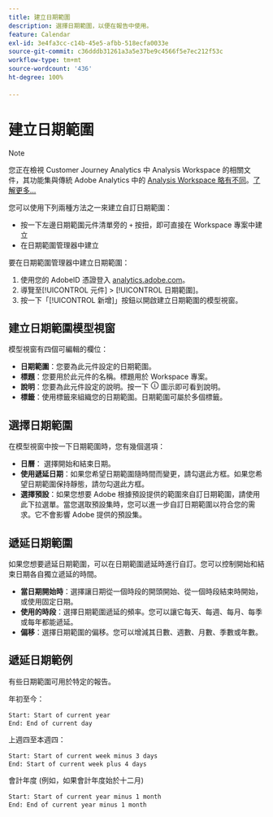 ```yaml
---
title: 建立日期範圍
description: 選擇日期範圍，以便在報告中使用。
feature: Calendar
exl-id: 3e4fa3cc-c14b-45e5-afbb-518ecfa0033e
source-git-commit: c36dddb31261a3a5e37be9c4566f5e7ec212f53c
workflow-type: tm+mt
source-wordcount: '436'
ht-degree: 100%

---
```


# 建立日期範圍

>[!NOTE]
>
>您正在檢視 Customer Journey Analytics 中 Analysis Workspace 的相關文件，其功能集與傳統 Adobe Analytics 中的 [Analysis Workspace 略有不同](https://experienceleague.adobe.com/docs/analytics/analyze/analysis-workspace/home.html?lang=zh-Hant)。[了解更多...](/help/getting-started/cja-aa.md)

您可以使用下列兩種方法之一來建立自訂日期範圍：

* 按一下左邊日期範圍元件清單旁的 `+` 按扭，即可直接在 Workspace 專案中建立
* 在日期範圍管理器中建立

要在日期範圍管理器中建立日期範圍：

1. 使用您的 AdobeID 憑證登入 [analytics.adobe.com](https://analytics.adobe.com)。
1. 導覽至[!UICONTROL 元件] > [!UICONTROL 日期範圍]。
1. 按一下「[!UICONTROL 新增]」按鈕以開啟建立日期範圍的模型視窗。

## 建立日期範圍模型視窗

模型視窗有四個可編輯的欄位：

* **日期範圍**：您要為此元件設定的日期範圍。
* **標題**：您要用於此元件的名稱。標題用於 Workspace 專案。
* **說明**：您要為此元件設定的說明。按一下 ![i](../assets/i.png) 圖示即可看到說明。
* **標籤**：使用標籤來組織您的日期範圍。日期範圍可屬於多個標籤。

## 選擇日期範圍

在模型視窗中按一下日期範圍時，您有幾個選項：

* **日曆**： 選擇開始和結束日期。
* **使用遞延日期**：如果您希望日期範圍隨時間而變更，請勾選此方框。如果您希望日期範圍保持靜態，請勿勾選此方框。
* **選擇預設**：如果您想要 Adobe 根據預設提供的範圍來自訂日期範圍，請使用此下拉選單。當您選取預設集時，您可以進一步自訂日期範圍以符合您的需求。它不會影響 Adobe 提供的預設集。

## 遞延日期範圍

如果您想要遞延日期範圍，可以在日期範圍遞延時進行自訂。您可以控制開始和結束日期各自獨立遞延的時間。

* **當日期開始時**：選擇讓日期從一個時段的開頭開始、從一個時段結束時開始，或使用固定日期。
* **使用的時段**：選擇日期範圍遞延的頻率。您可以讓它每天、每週、每月、每季或每年都能遞延。
* **偏移**：選擇日期範圍的偏移。您可以增減其日數、週數、月數、季數或年數。

## 遞延日期範例

有些日期範圍可用於特定的報告。

年初至今：

```text
Start: Start of current year
End: End of current day
```

上週四至本週四：

```text
Start: Start of current week minus 3 days
End: Start of current week plus 4 days
```

會計年度 (例如，如果會計年度始於十二月)

```text
Start: Start of current year minus 1 month
End: End of current year minus 1 month
```
